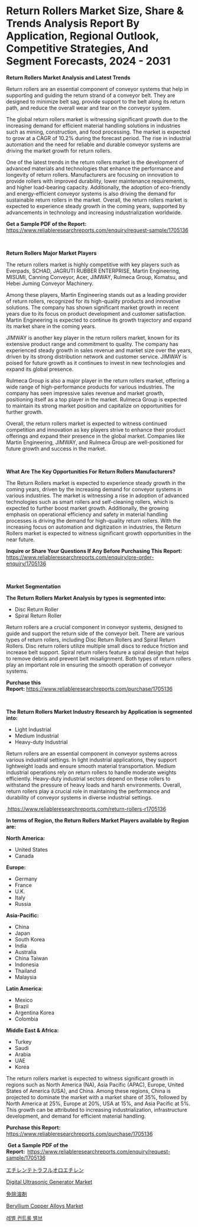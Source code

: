 <p><h1>Return Rollers Market Size, Share & Trends Analysis Report By Application, Regional Outlook, Competitive Strategies, And Segment Forecasts, 2024 - 2031</h1></p><p><strong>Return Rollers Market Analysis and Latest Trends</strong></p>
<p><p>Return rollers are an essential component of conveyor systems that help in supporting and guiding the return strand of a conveyor belt. They are designed to minimize belt sag, provide support to the belt along its return path, and reduce the overall wear and tear on the conveyor system.</p><p>The global return rollers market is witnessing significant growth due to the increasing demand for efficient material handling solutions in industries such as mining, construction, and food processing. The market is expected to grow at a CAGR of 10.2% during the forecast period. The rise in industrial automation and the need for reliable and durable conveyor systems are driving the market growth for return rollers.</p><p>One of the latest trends in the return rollers market is the development of advanced materials and technologies that enhance the performance and longevity of return rollers. Manufacturers are focusing on innovation to provide rollers with improved durability, lower maintenance requirements, and higher load-bearing capacity. Additionally, the adoption of eco-friendly and energy-efficient conveyor systems is also driving the demand for sustainable return rollers in the market. Overall, the return rollers market is expected to experience steady growth in the coming years, supported by advancements in technology and increasing industrialization worldwide.</p></p>
<p><strong>Get a Sample PDF of the Report:&nbsp;</strong> <a href="https://www.reliableresearchreports.com/enquiry/request-sample/1705136">https://www.reliableresearchreports.com/enquiry/request-sample/1705136</a></p>
<p>&nbsp;</p>
<p><strong>Return Rollers Major Market Players</strong></p>
<p><p>The return rollers market is highly competitive with key players such as Everpads, SCHAD, JAGRUTI RUBBER ENTERPRISE, Martin Engineering, MISUMI, Canning Conveyor, Acer, JIMWAY, Rulmeca Group, Komatsu, and Hebei Juming Conveyor Machinery.</p><p>Among these players, Martin Engineering stands out as a leading provider of return rollers, recognized for its high-quality products and innovative solutions. The company has shown significant market growth in recent years due to its focus on product development and customer satisfaction. Martin Engineering is expected to continue its growth trajectory and expand its market share in the coming years.</p><p>JIMWAY is another key player in the return rollers market, known for its extensive product range and commitment to quality. The company has experienced steady growth in sales revenue and market size over the years, driven by its strong distribution network and customer service. JIMWAY is poised for future growth as it continues to invest in new technologies and expand its global presence.</p><p>Rulmeca Group is also a major player in the return rollers market, offering a wide range of high-performance products for various industries. The company has seen impressive sales revenue and market growth, positioning itself as a top player in the market. Rulmeca Group is expected to maintain its strong market position and capitalize on opportunities for further growth.</p><p>Overall, the return rollers market is expected to witness continued competition and innovation as key players strive to enhance their product offerings and expand their presence in the global market. Companies like Martin Engineering, JIMWAY, and Rulmeca Group are well-positioned for future growth and success in the market.</p></p>
<p>&nbsp;</p>
<p><strong>What Are The Key Opportunities For Return Rollers Manufacturers?</strong></p>
<p><p>The Return Rollers market is expected to experience steady growth in the coming years, driven by the increasing demand for conveyor systems in various industries. The market is witnessing a rise in adoption of advanced technologies such as smart rollers and self-cleaning rollers, which is expected to further boost market growth. Additionally, the growing emphasis on operational efficiency and safety in material handling processes is driving the demand for high-quality return rollers. With the increasing focus on automation and digitization in industries, the Return Rollers market is expected to witness significant growth opportunities in the near future.</p></p>
<p><strong>Inquire or Share Your Questions If Any Before Purchasing This Report:</strong> <a href="https://www.reliableresearchreports.com/enquiry/pre-order-enquiry/1705136">https://www.reliableresearchreports.com/enquiry/pre-order-enquiry/1705136</a></p>
<p>&nbsp;</p>
<p><strong>Market Segmentation</strong></p>
<p><strong>The Return Rollers Market Analysis by types is segmented into:</strong></p>
<p><ul><li>Disc Return Roller</li><li>Spiral Return Roller</li></ul></p>
<p><p>Return rollers are a crucial component in conveyor systems, designed to guide and support the return side of the conveyor belt. There are various types of return rollers, including Disc Return Rollers and Spiral Return Rollers. Disc return rollers utilize multiple small discs to reduce friction and increase belt support. Spiral return rollers feature a spiral design that helps to remove debris and prevent belt misalignment. Both types of return rollers play an important role in ensuring the smooth operation of conveyor systems.</p></p>
<p><strong>Purchase this Report:&nbsp;</strong><a href="https://www.reliableresearchreports.com/purchase/1705136">https://www.reliableresearchreports.com/purchase/1705136</a></p>
<p>&nbsp;</p>
<p><strong>The Return Rollers Market Industry Research by Application is segmented into:</strong></p>
<p><ul><li>Light Industrial</li><li>Medium Industrial</li><li>Heavy-duty Industrial</li></ul></p>
<p><p>Return rollers are an essential component in conveyor systems across various industrial settings. In light industrial applications, they support lightweight loads and ensure smooth material transportation. Medium industrial operations rely on return rollers to handle moderate weights efficiently. Heavy-duty industrial sectors depend on these rollers to withstand the pressure of heavy loads and harsh environments. Overall, return rollers play a crucial role in maintaining the performance and durability of conveyor systems in diverse industrial settings.</p></p>
<p><a href="https://www.reliableresearchreports.com/return-rollers-r1705136">&nbsp;https://www.reliableresearchreports.com/return-rollers-r1705136</a></p>
<p><strong>In terms of Region, the Return Rollers Market Players available by Region are:</strong></p>
<p>
    <p> <strong> North America: </strong>
        <ul>
            <li>United States</li>
            <li>Canada</li>
        </ul>
        </p> 
    <p> <strong> Europe: </strong>
        <ul>
            <li>Germany</li>
            <li>France</li>
            <li>U.K.</li>
            <li>Italy</li>
            <li>Russia</li>
        </ul>
        </p> 
    <p> <strong> Asia-Pacific: </strong>
        <ul>
            <li>China</li>
            <li>Japan</li>
            <li>South Korea</li>
            <li>India</li>
            <li>Australia</li>
            <li>China Taiwan</li>
            <li>Indonesia</li>
            <li>Thailand</li>
            <li>Malaysia</li>
        </ul>
        </p> 
    <p> <strong> Latin America: </strong>
        <ul>
            <li>Mexico</li>
            <li>Brazil</li>
            <li>Argentina Korea</li>
            <li>Colombia</li>
        </ul>
        </p> 
    <p> <strong> Middle East & Africa: </strong>
        <ul>
            <li>Turkey</li>
            <li>Saudi</li>
            <li>Arabia</li>
            <li>UAE</li>
            <li>Korea</li>
        </ul>
    </p>
    </p>
<p><p>The return rollers market is expected to witness significant growth in regions such as North America (NA), Asia Pacific (APAC), Europe, United States of America (USA), and China. Among these regions, China is projected to dominate the market with a market share of 35%, followed by North America at 25%, Europe at 20%, USA at 15%, and Asia Pacific at 5%. This growth can be attributed to increasing industrialization, infrastructure development, and demand for efficient material handling.</p></p>
<p><strong>Purchase this Report: </strong><a href="https://www.reliableresearchreports.com/purchase/1705136">https://www.reliableresearchreports.com/purchase/1705136</a></p>
<p>&nbsp;<strong>Get a Sample PDF of the Report:&nbsp;&nbsp;</strong><a href="https://www.reliableresearchreports.com/enquiry/request-sample/1705136">https://www.reliableresearchreports.com/enquiry/request-sample/1705136</a></p>
<p><strong></strong></p>
<p><p><a href="https://github.com/mohamedbakry57/Market-Research-Report-List-3/blob/main/984715934689.md">エチレンテトラフルオロエチレン</a></p><p><a href="https://github.com/lataunyatinikmelvin59ilbd0dv/Market-Research-Report-List-2/blob/main/digital-ultrasonic-generator-market.md">Digital Ultrasonic Generator Market</a></p><p><a href="https://github.com/zjkmgcs938405/Market-Research-Report-List-1/blob/main/209353434690.md">免除溶剤</a></p><p><a href="https://issuu.com/reportprime-2/docs/beryllium-copper-alloys-market-size_6ebd3ca7bb8a58">Beryllium Copper Alloys Market</a></p><p><a href="https://github.com/durgin521/Market-Research-Report-List-1/blob/main/647250031990.md">레벨 컨트롤 밸브</a></p></p>